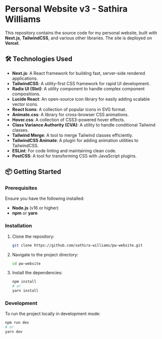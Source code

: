 # Personal Website v3 - Sathira Williams

This repository contains the source code for my personal website, built with **Next.js**, **TailwindCSS**, and various other libraries. The site is deployed on **Vercel**.

## 🛠️ Technologies Used

- **Next.js**: A React framework for building fast, server-side rendered applications.
- **TailwindCSS**: A utility-first CSS framework for rapid UI development.
- **Radix UI (Slot)**: A utility component to handle complex component compositions.
- **Lucide React**: An open-source icon library for easily adding scalable vector icons.
- **React Icons**: A collection of popular icons in SVG format.
- **Animate.css**: A library for cross-browser CSS animations.
- **Hover.css**: A collection of CSS3-powered hover effects.
- **Class Variance Authority (CVA)**: A utility to handle conditional Tailwind classes.
- **Tailwind Merge**: A tool to merge Tailwind classes efficiently.
- **TailwindCSS Animate**: A plugin for adding animation utilities to TailwindCSS.
- **ESLint**: For code linting and maintaining clean code.
- **PostCSS**: A tool for transforming CSS with JavaScript plugins.
  
## 📦 Getting Started

### Prerequisites

Ensure you have the following installed:

- **Node.js** (v16 or higher)
- **npm** or **yarn**

### Installation

1. Clone the repository:
    ```bash
    git clone https://github.com/sathira-williams/pw-website.git
    ```

2. Navigate to the project directory:
    ```bash
    cd pw-website
    ```

3. Install the dependencies:
    ```bash
    npm install
    # or
    yarn install
    ```

### Development

To run the project locally in development mode:

```bash
npm run dev
# or
yarn dev
